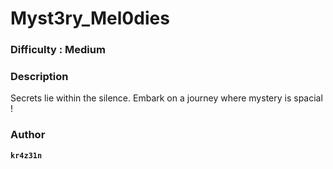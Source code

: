 # Myst3ry_Mel0dies

### Difficulty : Medium

### Description 

Secrets lie within the silence. Embark on a journey where mystery is spacial !



### Author
**```kr4z31n```**